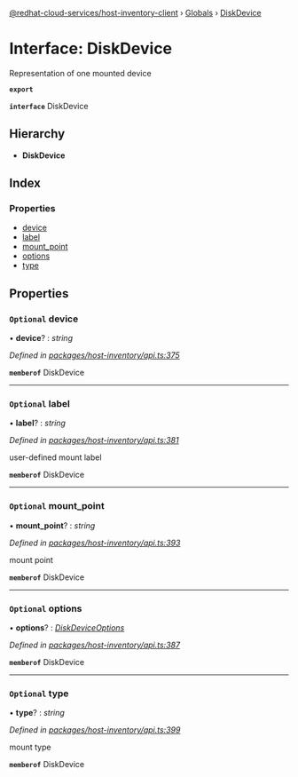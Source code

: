 [@redhat-cloud-services/host-inventory-client](../README.md) › [Globals](../globals.md) › [DiskDevice](diskdevice.md)

# Interface: DiskDevice

Representation of one mounted device

**`export`** 

**`interface`** DiskDevice

## Hierarchy

* **DiskDevice**

## Index

### Properties

* [device](diskdevice.md#optional-device)
* [label](diskdevice.md#optional-label)
* [mount_point](diskdevice.md#optional-mount_point)
* [options](diskdevice.md#optional-options)
* [type](diskdevice.md#optional-type)

## Properties

### `Optional` device

• **device**? : *string*

*Defined in [packages/host-inventory/api.ts:375](https://github.com/Hyperkid123/javascript-clients/blob/master/packages/host-inventory/api.ts#L375)*

**`memberof`** DiskDevice

___

### `Optional` label

• **label**? : *string*

*Defined in [packages/host-inventory/api.ts:381](https://github.com/Hyperkid123/javascript-clients/blob/master/packages/host-inventory/api.ts#L381)*

user-defined mount label

**`memberof`** DiskDevice

___

### `Optional` mount_point

• **mount_point**? : *string*

*Defined in [packages/host-inventory/api.ts:393](https://github.com/Hyperkid123/javascript-clients/blob/master/packages/host-inventory/api.ts#L393)*

mount point

**`memberof`** DiskDevice

___

### `Optional` options

• **options**? : *[DiskDeviceOptions](diskdeviceoptions.md)*

*Defined in [packages/host-inventory/api.ts:387](https://github.com/Hyperkid123/javascript-clients/blob/master/packages/host-inventory/api.ts#L387)*

**`memberof`** DiskDevice

___

### `Optional` type

• **type**? : *string*

*Defined in [packages/host-inventory/api.ts:399](https://github.com/Hyperkid123/javascript-clients/blob/master/packages/host-inventory/api.ts#L399)*

mount type

**`memberof`** DiskDevice
